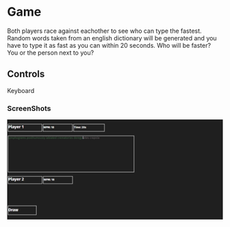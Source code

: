 # Game
Both players race against eachother to see who can type the fastest. Random words taken from an english dictionary will be generated and you have to type it as fast as you can within 20 seconds.
Who will be faster? You or the person next to you?

## Controls
Keyboard

### ScreenShots
![GamePreview](https://github.com/julrom321/project1-typerace/blob/main/mysupercoolawesomescreenshot.PNG)

